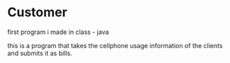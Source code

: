 # Customer
first program i made in class - java

this is a program that takes the cellphone usage information of the clients and submits it as bills.
